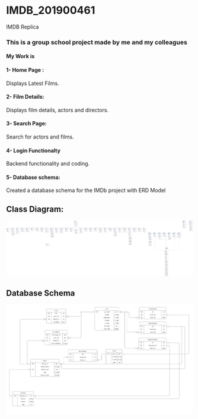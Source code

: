 # IMDB_201900461
IMDB Replica

### This is a group school project made by me and my colleagues
#### My Work is

#### 1- Home Page : 
Displays Latest Films.

#### 2- Film Details:
Displays film details, actors and directors.

#### 3- Search Page: 
Search for actors and films.

#### 4- Login Functionalty
Backend functionality and coding.

#### 5- Database schema:
Created a database schema for the IMDb project with ERD Model



## Class Diagram: 
![Class Diagram](https://github.com/roshdology123/IMDB_201900461/blob/main/IMDB/IMDB%20ClassDiagramV2.png)



## Database Schema
![Db Schema](https://github.com/roshdology123/IMDB_201900461/blob/main/IMDB/DatabaseSchema/IMDb%20database%20Schema%20(1)-1.jpg)
